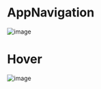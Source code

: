 # AppNavigation
![image](https://user-images.githubusercontent.com/106742344/224681394-7d42c4dd-9d3e-4eca-8364-71640fde0f8d.png)

# Hover
![image](https://user-images.githubusercontent.com/106742344/224681504-3d9382e0-ee09-473f-95ad-5ab44fb68de6.png)
